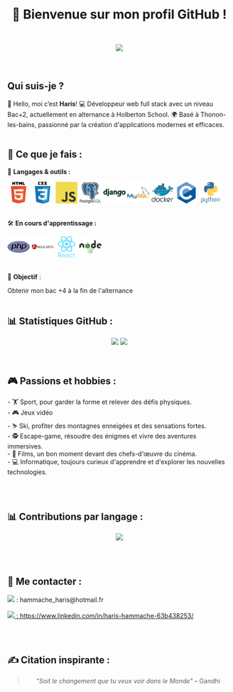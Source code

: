 <p>
  <h1 style="bold", align="center">🌟 Bienvenue sur mon profil GitHub !</h1>
<p>
<br>
<div align="center">
   <img src="https://media.giphy.com/media/RbDKaczqWovIugyJmW/giphy.gif">
</div>
<br><br>

<h2><strong>Qui suis-je ?</strong></h2>   
👋 Hello, moi c’est <strong>Haris</strong>!  
💻 Développeur web full stack avec un niveau Bac+2, actuellement en alternance à Holberton School.  
🌍 Basé à Thonon-les-bains, passionné par la création d'applications modernes et efficaces.
<br> <br>


<h2><strong>🚀 Ce que je fais :</strong></h2>

🔧 **Langages & outils :**  
<div>
    <img src="https://github.com/devicons/devicon/blob/master/icons/html5/html5-original-wordmark.svg" width="50" />
    <img src="https://github.com/devicons/devicon/blob/master/icons/css3/css3-original-wordmark.svg" width="50" />
    <img src="https://github.com/devicons/devicon/blob/master/icons/javascript/javascript-original.svg" width="50" />
    <img src="https://github.com/devicons/devicon/blob/master/icons/postgresql/postgresql-original-wordmark.svg" width="50" />
    <img src="https://github.com/devicons/devicon/blob/master/icons/django/django-plain-wordmark.svg" width="50" />
    <img src="https://github.com/devicons/devicon/blob/master/icons/mysql/mysql-original-wordmark.svg" width="50" />
    <img src="https://github.com/devicons/devicon/blob/master/icons/docker/docker-original-wordmark.svg" width="50" />
    <img src="https://github.com/devicons/devicon/blob/master/icons/c/c-original.svg" width="50" />
    <img src="https://github.com/devicons/devicon/blob/master/icons/python/python-original-wordmark.svg" width="50" />
</div>
<br>
 


🛠️ **En cours d'apprentissage :**
<div>
    <img src="https://github.com/devicons/devicon/blob/master/icons/php/php-original.svg" width="50" />
    <img src="https://github.com/devicons/devicon/blob/master/icons/angularjs/angularjs-original-wordmark.svg" width="50"/>
    <img src="https://github.com/devicons/devicon/blob/master/icons/react/react-original-wordmark.svg" width="50"/>
    <img src="https://github.com/devicons/devicon/blob/master/icons/nodejs/nodejs-original-wordmark.svg" width="50" />
</div>
<br>

🌱 **Objectif** :

Obtenir mon bac +4 à la fin de l'alternance
<br><br>
<h2><strong>📊 Statistiques GitHub :</strong></h2>
<div align="center">
  <img src="https://github-readme-stats.vercel.app/api?username=harishammache&show_icons=true&theme=radical" width="400"/>
  <img src="https://github-readme-streak-stats.herokuapp.com/?user=harishammache&theme=radical" width="400"/>
</div>
<br><br>

<h2><strong>🎮 Passions et hobbies :</strong></h2>
- 🏋️ Sport, pour garder la forme et relever des défis physiques.<br>
- 🎮 Jeux vidéo<br>
- ⛷️ Ski, profiter des montagnes enneigées et des sensations fortes.  <br>
- 🕵️ Escape-game, résoudre des énigmes et vivre des aventures immersives.  <br>
- 🎥 Films, un bon moment devant des chefs-d'œuvre du cinéma.  <br>
- 💻 Informatique, toujours curieux d'apprendre et d'explorer les nouvelles technologies.

<br><br>

<h2><strong>📊 Contributions par langage :</strong></h2>
<div align="center">
  <img src="https://github-readme-stats.vercel.app/api/top-langs/?username=harishammache&layout=pie&theme=radical" width="400" />
</div>

<br><br>

<h2><strong>🎯 Me contacter :</strong></h2>
<div">
  <div>
    <img src="https://img.shields.io/badge/Email-D14836?style=for-the-badge&logo=gmail&logoColor=white" />   : hammache_haris@hotmail.fr
  </div>
  <br>
  <div>
    <a href="https://www.linkedin.com/in/haris-hammache-63b438253/">
      <img src="https://img.shields.io/badge/LinkedIn-0077B5?style=for-the-badge&logo=linkedin&logoColor=white" />       : https://www.linkedin.com/in/haris-hammache-63b438253/
    </a>
  </div>
</div>

<br><br>

<h2><strong>✍️ Citation inspirante :</strong></h2>
<div align="center">
  <blockquote>
    <em>"Soit le changement que tu veux voir dans le Monde"</em>  
    – Gandhi
  </blockquote>
</div>

